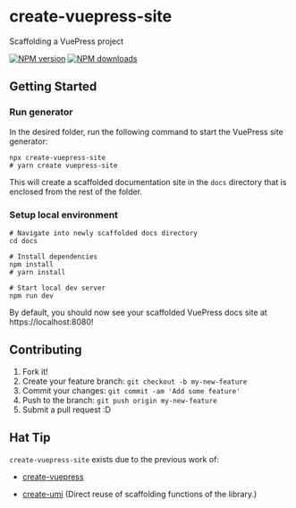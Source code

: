 # create-vuepress-site

Scaffolding a VuePress project

[![NPM version](https://badgen.net/npm/v/create-vuepress-site)](https://npmjs.com/package/create-vuepress-site) [![NPM downloads](https://badgen.net/npm/dm/create-vuepress-site)](https://npmjs.com/package/create-vuepress-site)

## Getting Started

### Run generator

In the desired folder, run the following command to start the VuePress site generator:

```shell
npx create-vuepress-site
# yarn create vuepress-site
```

This will create a scaffolded documentation site in the `docs` directory that is enclosed from the rest of the folder.

### Setup local environment

```shell
# Navigate into newly scaffolded docs directory
cd docs

# Install dependencies
npm install
# yarn install

# Start local dev server
npm run dev
```

By default, you should now see your scaffolded VuePress docs site at https://localhost:8080!

## Contributing

1. Fork it!
2. Create your feature branch: `git checkout -b my-new-feature`
3. Commit your changes: `git commit -am 'Add some feature'`
4. Push to the branch: `git push origin my-new-feature`
5. Submit a pull request :D

## Hat Tip

`create-vuepress-site` exists due to the previous work of:

- [create-vuepress](https://github.com/vuepressjs/create-vuepress)

- [create-umi](https://github.com/umijs/create-umi) (Direct reuse of scaffolding functions of the library.)

